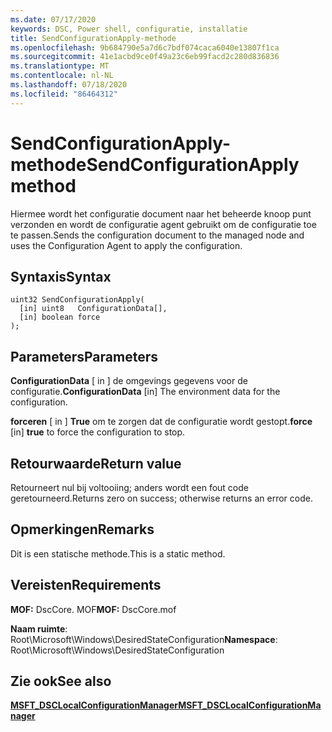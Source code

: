 ```yaml
---
ms.date: 07/17/2020
keywords: DSC, Power shell, configuratie, installatie
title: SendConfigurationApply-methode
ms.openlocfilehash: 9b684790e5a7d6c7bdf074caca6040e13807f1ca
ms.sourcegitcommit: 41e1acbd9ce0f49a23c6eb99facd2c280d836836
ms.translationtype: MT
ms.contentlocale: nl-NL
ms.lasthandoff: 07/18/2020
ms.locfileid: "86464312"
---
```

# <a name="sendconfigurationapply-method"></a><span data-ttu-id="25753-103">SendConfigurationApply-methode</span><span class="sxs-lookup"><span data-stu-id="25753-103">SendConfigurationApply method</span></span>

<span data-ttu-id="25753-104">Hiermee wordt het configuratie document naar het beheerde knoop punt verzonden en wordt de configuratie agent gebruikt om de configuratie toe te passen.</span><span class="sxs-lookup"><span data-stu-id="25753-104">Sends the configuration document to the managed node and uses the Configuration Agent to apply the configuration.</span></span>

## <a name="syntax"></a><span data-ttu-id="25753-105">Syntaxis</span><span class="sxs-lookup"><span data-stu-id="25753-105">Syntax</span></span>

```mof
uint32 SendConfigurationApply(
  [in] uint8   ConfigurationData[],
  [in] boolean force
);
```

## <a name="parameters"></a><span data-ttu-id="25753-106">Parameters</span><span class="sxs-lookup"><span data-stu-id="25753-106">Parameters</span></span>

<span data-ttu-id="25753-107">**ConfigurationData** \[ in \] de omgevings gegevens voor de configuratie.</span><span class="sxs-lookup"><span data-stu-id="25753-107">**ConfigurationData** \[in\] The environment data for the configuration.</span></span>

<span data-ttu-id="25753-108">**forceren** \[ in \] **True** om te zorgen dat de configuratie wordt gestopt.</span><span class="sxs-lookup"><span data-stu-id="25753-108">**force** \[in\] **true** to force the configuration to stop.</span></span>

## <a name="return-value"></a><span data-ttu-id="25753-109">Retourwaarde</span><span class="sxs-lookup"><span data-stu-id="25753-109">Return value</span></span>

<span data-ttu-id="25753-110">Retourneert nul bij voltooiing; anders wordt een fout code geretourneerd.</span><span class="sxs-lookup"><span data-stu-id="25753-110">Returns zero on success; otherwise returns an error code.</span></span>

## <a name="remarks"></a><span data-ttu-id="25753-111">Opmerkingen</span><span class="sxs-lookup"><span data-stu-id="25753-111">Remarks</span></span>

<span data-ttu-id="25753-112">Dit is een statische methode.</span><span class="sxs-lookup"><span data-stu-id="25753-112">This is a static method.</span></span>

## <a name="requirements"></a><span data-ttu-id="25753-113">Vereisten</span><span class="sxs-lookup"><span data-stu-id="25753-113">Requirements</span></span>

<span data-ttu-id="25753-114">**MOF:** DscCore. MOF</span><span class="sxs-lookup"><span data-stu-id="25753-114">**MOF:** DscCore.mof</span></span>

<span data-ttu-id="25753-115">**Naam ruimte**: Root\Microsoft\Windows\DesiredStateConfiguration</span><span class="sxs-lookup"><span data-stu-id="25753-115">**Namespace**: Root\Microsoft\Windows\DesiredStateConfiguration</span></span>

## <a name="see-also"></a><span data-ttu-id="25753-116">Zie ook</span><span class="sxs-lookup"><span data-stu-id="25753-116">See also</span></span>

[<span data-ttu-id="25753-117">**MSFT_DSCLocalConfigurationManager**</span><span class="sxs-lookup"><span data-stu-id="25753-117">**MSFT_DSCLocalConfigurationManager**</span></span>](msft-dsclocalconfigurationmanager.md)
